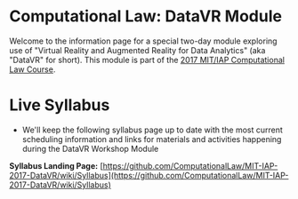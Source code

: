 # Computational Law: DataVR Module

Welcome to the information page for a special two-day module exploring use of "Virtual Reality and Augmented Reality for Data Analytics" (aka "DataVR" for short).  This module is part of the [2017 MIT/IAP Computational Law Course](https://law.mit.edu/Computational-Law-Course).

# Live Syllabus

* We'll keep the following syllabus page up to date with the most current scheduling information and links for materials and activities happening during the DataVR Workshop Module

**Syllabus Landing Page:** [https://github.com/ComputationalLaw/MIT-IAP-2017-DataVR/wiki/Syllabus](https://github.com/ComputationalLaw/MIT-IAP-2017-DataVR/wiki/Syllabus)


